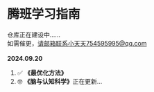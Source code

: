 # 腾班学习指南
仓库正在建设中......
<br />如需催更，请邮箱联系小天天754595995@qq.com
<br />
<br />**2024.09.20** 
<br />               
<ol>
<li>✅ <strong>《最优化方法》</strong> </li>
<li>🤓 <strong>《脑与认知科学》</strong>正在更新...</li>
</ol>
